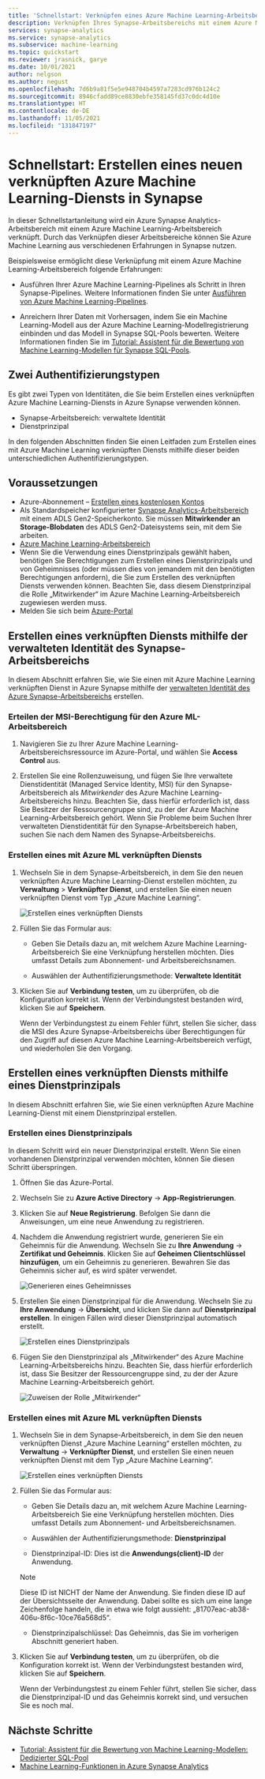 ```yaml
---
title: 'Schnellstart: Verknüpfen eines Azure Machine Learning-Arbeitsbereichs'
description: Verknüpfen Ihres Synapse-Arbeitsbereichs mit einem Azure Machine Learning-Arbeitsbereich
services: synapse-analytics
ms.service: synapse-analytics
ms.subservice: machine-learning
ms.topic: quickstart
ms.reviewer: jrasnick, garye
ms.date: 10/01/2021
author: nelgson
ms.author: negust
ms.openlocfilehash: 7d6b9a81f5e5e948704b4597a7283cd976b124c2
ms.sourcegitcommit: 8946cfadd89ce8830ebfe358145fd37c0dc4d10e
ms.translationtype: HT
ms.contentlocale: de-DE
ms.lasthandoff: 11/05/2021
ms.locfileid: "131847197"
---
```

# <a name="quickstart-create-a-new-azure-machine-learning-linked-service-in-synapse"></a>Schnellstart: Erstellen eines neuen verknüpften Azure Machine Learning-Diensts in Synapse

In dieser Schnellstartanleitung wird ein Azure Synapse Analytics-Arbeitsbereich mit einem Azure Machine Learning-Arbeitsbereich verknüpft. Durch das Verknüpfen dieser Arbeitsbereiche können Sie Azure Machine Learning aus verschiedenen Erfahrungen in Synapse nutzen.

Beispielsweise ermöglicht diese Verknüpfung mit einem Azure Machine Learning-Arbeitsbereich folgende Erfahrungen:

- Ausführen Ihrer Azure Machine Learning-Pipelines als Schritt in Ihren Synapse-Pipelines. Weitere Informationen finden Sie unter [Ausführen von Azure Machine Learning-Pipelines](../../data-factory/transform-data-machine-learning-service.md).

- Anreichern Ihrer Daten mit Vorhersagen, indem Sie ein Machine Learning-Modell aus der Azure Machine Learning-Modellregistrierung einbinden und das Modell in Synapse SQL-Pools bewerten. Weitere Informationen finden Sie im [Tutorial: Assistent für die Bewertung von Machine Learning-Modellen für Synapse SQL-Pools](tutorial-sql-pool-model-scoring-wizard.md).

## <a name="two-types-of-authentication"></a>Zwei Authentifizierungstypen
Es gibt zwei Typen von Identitäten, die Sie beim Erstellen eines verknüpften Azure Machine Learning-Diensts in Azure Synapse verwenden können.
* Synapse-Arbeitsbereich: verwaltete Identität
* Dienstprinzipal

In den folgenden Abschnitten finden Sie einen Leitfaden zum Erstellen eines mit Azure Machine Learning verknüpften Diensts mithilfe dieser beiden unterschiedlichen Authentifizierungstypen.

## <a name="prerequisites"></a>Voraussetzungen

- Azure-Abonnement – [Erstellen eines kostenlosen Kontos](https://azure.microsoft.com/free/)
- Als Standardspeicher konfigurierter [Synapse Analytics-Arbeitsbereich](../get-started-create-workspace.md) mit einem ADLS Gen2-Speicherkonto. Sie müssen **Mitwirkender an Storage-Blobdaten** des ADLS Gen2-Dateisystems sein, mit dem Sie arbeiten.
- [Azure Machine Learning-Arbeitsbereich](../../machine-learning/how-to-manage-workspace.md)
- Wenn Sie die Verwendung eines Dienstprinzipals gewählt haben, benötigen Sie Berechtigungen zum Erstellen eines Dienstprinzipals und von Geheimnisses (oder müssen dies von jemandem mit den benötigten Berechtigungen anfordern), die Sie zum Erstellen des verknüpften Diensts verwenden können. Beachten Sie, dass diesem Dienstprinzipal die Rolle „Mitwirkender“ im Azure Machine Learning-Arbeitsbereich zugewiesen werden muss.
- Melden Sie sich beim [Azure-Portal](https://portal.azure.com/)

## <a name="create-a-linked-service-using-the-synapse-workspace-managed-identity"></a>Erstellen eines verknüpften Diensts mithilfe der verwalteten Identität des Synapse-Arbeitsbereichs

In diesem Abschnitt erfahren Sie, wie Sie einen mit Azure Machine Learning verknüpften Dienst in Azure Synapse mithilfe der [verwalteten Identität des Azure Synapse-Arbeitsbereichs](../../data-factory/data-factory-service-identity.md?context=/azure/synapse-analytics/context/context&tabs=synapse-analytics) erstellen.

### <a name="give-msi-permission-to-the-azure-ml-workspace"></a>Erteilen der MSI-Berechtigung für den Azure ML-Arbeitsbereich

1. Navigieren Sie zu Ihrer Azure Machine Learning-Arbeitsbereichsressource im Azure-Portal, und wählen Sie **Access Control** aus.

1. Erstellen Sie eine Rollenzuweisung, und fügen Sie Ihre verwaltete Dienstidentität (Managed Service Identity, MSI) für den Synapse-Arbeitsbereich als *Mitwirkender* des Azure Machine Learning-Arbeitsbereichs hinzu. Beachten Sie, dass hierfür erforderlich ist, dass Sie Besitzer der Ressourcengruppe sind, zu der der Azure Machine Learning-Arbeitsbereich gehört. Wenn Sie Probleme beim Suchen Ihrer verwalteten Dienstidentität für den Synapse-Arbeitsbereich haben, suchen Sie nach dem Namen des Synapse-Arbeitsbereichs.

### <a name="create-an-azure-ml-linked-service"></a>Erstellen eines mit Azure ML verknüpften Diensts

1. Wechseln Sie in dem Synapse-Arbeitsbereich, in dem Sie den neuen verknüpften Azure Machine Learning-Dienst erstellen möchten, zu **Verwaltung** > **Verknüpfter Dienst**, und erstellen Sie einen neuen verknüpften Dienst vom Typ „Azure Machine Learning“.

   ![Erstellen eines verknüpften Diensts](media/quickstart-integrate-azure-machine-learning/quickstart-integrate-azure-machine-learning-create-linked-service-00a.png)

2. Füllen Sie das Formular aus:

   - Geben Sie Details dazu an, mit welchem Azure Machine Learning-Arbeitsbereich Sie eine Verknüpfung herstellen möchten. Dies umfasst Details zum Abonnement- und Arbeitsbereichsnamen.
   
   - Auswählen der Authentifizierungsmethode: **Verwaltete Identität**
  
3. Klicken Sie auf **Verbindung testen**, um zu überprüfen, ob die Konfiguration korrekt ist. Wenn der Verbindungstest bestanden wird, klicken Sie auf **Speichern**.

   Wenn der Verbindungstest zu einem Fehler führt, stellen Sie sicher, dass die MSI des Azure Synapse-Arbeitsbereichs über Berechtigungen für den Zugriff auf diesen Azure Machine Learning-Arbeitsbereich verfügt, und wiederholen Sie den Vorgang.

## <a name="create-a-linked-service-using-a-service-principal"></a>Erstellen eines verknüpften Diensts mithilfe eines Dienstprinzipals

In diesem Abschnitt erfahren Sie, wie Sie einen verknüpften Azure Machine Learning-Dienst mit einem Dienstprinzipal erstellen.

### <a name="create-a-service-principal"></a>Erstellen eines Dienstprinzipals

In diesem Schritt wird ein neuer Dienstprinzipal erstellt. Wenn Sie einen vorhandenen Dienstprinzipal verwenden möchten, können Sie diesen Schritt überspringen.

1. Öffnen Sie das Azure-Portal. 

1. Wechseln Sie zu **Azure Active Directory** -> **App-Registrierungen**.

1. Klicken Sie auf **Neue Registrierung**. Befolgen Sie dann die Anweisungen, um eine neue Anwendung zu registrieren.

1. Nachdem die Anwendung registriert wurde, generieren Sie ein Geheimnis für die Anwendung. Wechseln Sie zu **Ihre Anwendung** -> **Zertifikat und Geheimnis**. Klicken Sie auf **Geheimen Clientschlüssel hinzufügen**, um ein Geheimnis zu generieren. Bewahren Sie das Geheimnis sicher auf, es wird später verwendet.

   ![Generieren eines Geheimnisses](media/quickstart-integrate-azure-machine-learning/quickstart-integrate-azure-machine-learning-createsp-00a.png)

1. Erstellen Sie einen Dienstprinzipal für die Anwendung. Wechseln Sie zu **Ihre Anwendung** -> **Übersicht**, und klicken Sie dann auf **Dienstprinzipal erstellen**. In einigen Fällen wird dieser Dienstprinzipal automatisch erstellt.

   ![Erstellen eines Dienstprinzipals](media/quickstart-integrate-azure-machine-learning/quickstart-integrate-azure-machine-learning-createsp-00b.png)

1. Fügen Sie den Dienstprinzipal als „Mitwirkender“ des Azure Machine Learning-Arbeitsbereichs hinzu. Beachten Sie, dass hierfür erforderlich ist, dass Sie Besitzer der Ressourcengruppe sind, zu der der Azure Machine Learning-Arbeitsbereich gehört.

   ![Zuweisen der Rolle „Mitwirkender“](media/quickstart-integrate-azure-machine-learning/quickstart-integrate-azure-machine-learning-createsp-00c.png)

### <a name="create-an-azure-ml-linked-service"></a>Erstellen eines mit Azure ML verknüpften Diensts

1. Wechseln Sie in dem Synapse-Arbeitsbereich, in dem Sie den neuen verknüpften Dienst „Azure Machine Learning“ erstellen möchten, zu **Verwaltung** -> **Verknüpfter Dienst**, und erstellen Sie einen neuen verknüpften Dienst mit dem Typ „Azure Machine Learning“.

   ![Erstellen eines verknüpften Diensts](media/quickstart-integrate-azure-machine-learning/quickstart-integrate-azure-machine-learning-create-linked-service-00a.png)

2. Füllen Sie das Formular aus:

   - Geben Sie Details dazu an, mit welchem Azure Machine Learning-Arbeitsbereich Sie eine Verknüpfung herstellen möchten. Dies umfasst Details zum Abonnement- und Arbeitsbereichsnamen.

   - Auswählen der Authentifizierungsmethode: **Dienstprinzipal**

   - Dienstprinzipal-ID: Dies ist die **Anwendungs(client)-ID** der Anwendung.

   > [!NOTE]
   > Diese ID ist NICHT der Name der Anwendung. Sie finden diese ID auf der Übersichtsseite der Anwendung. Dabei sollte es sich um eine lange Zeichenfolge handeln, die in etwa wie folgt aussieht: „81707eac-ab38-406u-8f6c-10ce76a568d5“.

   - Dienstprinzipalschlüssel: Das Geheimnis, das Sie im vorherigen Abschnitt generiert haben.

3. Klicken Sie auf **Verbindung testen**, um zu überprüfen, ob die Konfiguration korrekt ist. Wenn der Verbindungstest bestanden wird, klicken Sie auf **Speichern**.

   Wenn der Verbindungstest zu einem Fehler führt, stellen Sie sicher, dass die Dienstprinzipal-ID und das Geheimnis korrekt sind, und versuchen Sie es noch mal.

## <a name="next-steps"></a>Nächste Schritte

- [Tutorial: Assistent für die Bewertung von Machine Learning-Modellen: Dedizierter SQL-Pool](tutorial-sql-pool-model-scoring-wizard.md)
- [Machine Learning-Funktionen in Azure Synapse Analytics](what-is-machine-learning.md)
